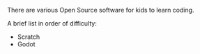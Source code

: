 There are various Open Source software for kids to learn coding.

A brief list in order of difficulty:
- Scratch
- Godot
